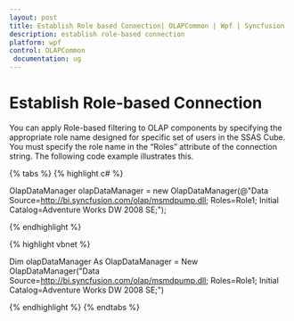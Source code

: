 ```yaml
---
layout: post
title: Establish Role based Connection| OLAPCommon | Wpf | Syncfusion
description: establish role-based connection
platform: wpf
control: OLAPCommon
 documentation: ug
---
```


# Establish Role-based Connection



You can apply Role-based filtering to OLAP components by specifying the appropriate role name designed for specific set of users in the SSAS Cube. You must specify the role name in the “Roles” attribute of the connection string. The following code example illustrates this.


{% tabs %}
{% highlight c# %}



OlapDataManager olapDataManager = new OlapDataManager(@"Data Source=http://bi.syncfusion.com/olap/msmdpump.dll; Roles=Role1; Initial Catalog=Adventure Works DW 2008 SE;");

{% endhighlight %}



{% highlight vbnet %}



Dim olapDataManager As OlapDataManager = New OlapDataManager("Data Source=http://bi.syncfusion.com/olap/msmdpump.dll; Roles=Role1; Initial Catalog=Adventure Works DW 2008 SE;")


{% endhighlight  %}
{% endtabs %}
